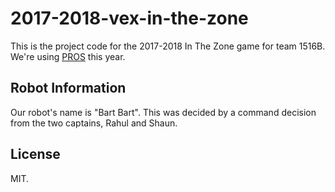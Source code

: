 # 2017-2018-vex-in-the-zone
This is the project code for the 2017-2018 In The Zone game for team 1516B.
We're using [PROS](pros.cs.purdue.edu) this year.

## Robot Information
Our robot's name is "Bart Bart".
This was decided by a command decision from the two captains, Rahul and Shaun.

## License
MIT.
